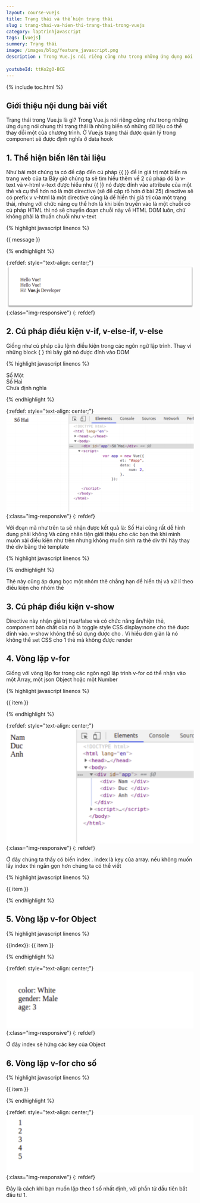 ```yaml
---
layout: course-vuejs
title: Trạng thái và thể hiện trạng thái
slug : trang-thai-va-hien-thi-trang-thai-trong-vuejs
category: laptrinhjavascript
tags: [vuejs]
summery: Trạng thái
image: /images/blog/feature_javascript.png
description : Trong Vue.js nói riêng cũng như trong những ứng dụng nói chung thì trạng thái là những biến số những dữ liệu có thể thay đổi một của chương trình.

youtubeId: ttKo2gO-BCE
---
```


{% include toc.html %}

## **Giới thiệu nội dung bài viết**

Trạng thái trong Vue.js là gì? 
Trong Vue.js nói riêng cũng như trong những ứng dụng nói chung thì trạng thái là những biến số những dữ liệu có thể thay đổi một của chương trình. 
Ở Vue.js trạng thái được quản lý trong component sẽ được định nghĩa ở data hook 



## **1. Thể hiện biến lên tài liệu**

Như bài một chúng ta có đề cập đến cú pháp {{ }} để in giá trị một biến ra trang web của ta Bây giờ chúng ta sẽ tìm hiểu thêm về 2 cú pháp đó là 
v-text và v-html 
v-text được hiểu như {{ }} nó được đính vào attribute của một thẻ và cụ thể hơn nó là một directive (sẽ đề cập rõ hơn ở bài 25) directive sẽ có prefix v 
v-html là một directive cũng là để hiển thị giá trị của một trạng thái, nhưng với chức năng cụ thể hơn là khi biến truyền vào là một chuỗi có cú pháp HTML thì nó sẽ chuyển đoạn chuỗi này về HTML DOM luôn, chứ không phải là thuần chuỗi như v-text 



{% highlight javascript  linenos %}

 <div id="app"> 
 {{ message }} 
 <div v-text="message"></div> 
 <div v-html="message_style"></div> 
</div> 
<script> 
 var app = new Vue({ 
 el: "#app", 
 data: { 
 message: "Hello Vue!", 
 message_style: "Hi! <strong>Vue.js</strong> Developer",  }, 
 }); 
</script>


{% endhighlight %}

{:refdef: style="text-align: center;"}
![reactjs ](/images/post/vuejs/vuestate.png){:class="img-responsive"}
{: refdef}

## **2. Cú pháp điều kiện v-if, v-else-if, v-else**

Giống như cú pháp câu lệnh điều kiện trong các ngôn ngữ lập trình. Thay vì những block { } thì bây giờ nó được đính vào DOM 

{% highlight javascript  linenos %}

 <div id="app"> 
 <div v-if="num===1">Số Một</div> 
 <div v-else-if="num===2">Số Hai</div> 
 <div v-else>Chưa định nghĩa</div> 
</div> 
<script> 
 var app = new Vue({ 
 el: "#app", 
 data: { 
 num: 2, 
 }, 
 }); 
</script>

{% endhighlight %}

{:refdef: style="text-align: center;"}
![reactjs ](/images/post/vuejs/vueif.png){:class="img-responsive"}
{: refdef}

Với đoạn mã như trên ta sẽ nhận được kết quả là: Số Hai cũng rất dễ hình dung phải không 
Và cũng nhân tiện giới thiệu cho các bạn thẻ <template></template> khi mình muốn xài điều kiện như trên nhưng không muốn sinh ra thẻ div thì hãy thay thẻ div bằng thẻ template

{% highlight javascript  linenos %}

 <div id="app"> 
 <template v-if="num===1">Số Một</template> 
 <template v-else-if="num===2">Số Hai</template> 
 <template v-else>Chưa định nghĩa</template> 
</div> 
<script> 
 var app = new Vue({ 
 el: "#app", 
 data: { 
 num: 2, 
 }, 
 }); 
</script> 


{% endhighlight %}

Thẻ <template></template> này cũng áp dụng bọc một nhóm thẻ chẳng hạn để hiển thị và xử lí theo điều kiện cho nhóm thẻ

## **3. Cú pháp điều kiện v-show**

Directive này nhận giá trị true/false và có chức năng  ẩn/hiện thẻ, component bản chất của nó là toggle style CSS display:none cho thẻ được đính vào. 
v-show không thể sử dụng được cho <template></template>. Vì hiểu đơn giản là nó không thể set CSS cho 1 thẻ mà không được render 

## **4. Vòng lặp v-for**

Giống với vòng lặp for trong các ngôn ngữ lập trình v-for có thể nhận vào một Array, một json Object hoặc một Number 

{% highlight javascript  linenos %}

<div id="app"> 
 <div v-for="(item, index) in names" :key=" index">{{ item }}</div> </div> 
<script> 
 var app = new Vue({ 
 el: "#app", 
 data: { 
 names: ["Nam", "Duc", "Anh"], 
 },
}); 
</script> 

{% endhighlight %}

{:refdef: style="text-align: center;"}
![reactjs ](/images/post/vuejs/for.png){:class="img-responsive"}
{: refdef}

Ở đây chúng ta thấy có biến index . index là key của array. nếu không muốn lấy index thì ngắn gọn hơn chúng ta có thể viết 

{% highlight javascript  linenos %}

<div v-for="item in names" :key=" item">{{ item }}</div>  

{% endhighlight %}

## **5. Vòng lặp v-for Object**

{% highlight javascript  linenos %}

<div id="app"> 
 <div v-for="(item, index) in mydog" :key="index">{{index}}: {{ item }} </div> 
</div> 
<script> 
 var app = new Vue({ 
 el: "#app", 
 data: { 
 mydog: { 
 color: "White", 
 gender: "Male", 
 age: 3, 
 }, 
 }, 
 }); 
</script>

{% endhighlight %}

{:refdef: style="text-align: center;"}
![reactjs ](/images/post/vuejs/forobject.png){:class="img-responsive"}
{: refdef}

Ở đây index sẽ hứng các key của Object 

## **6. Vòng lặp v-for cho số**

{% highlight javascript  linenos %}

<div id="app"> 
<div v-for="item in 5" :key="index">{{ item }}</div> </div>


{% endhighlight %}

{:refdef: style="text-align: center;"}
![reactjs ](/images/post/vuejs/fornum.png){:class="img-responsive"}
{: refdef}

Ðây là cách khi bạn muốn lặp theo 1 số nhất định, với phần tử đầu tiên bắt đầu từ 1.








